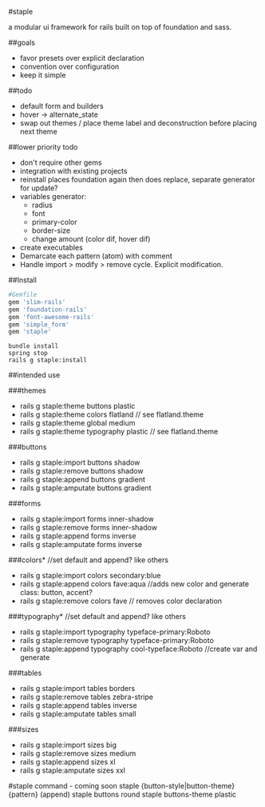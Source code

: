#staple

a modular ui framework for rails built on top of foundation and sass.

##goals

* favor presets over explicit declaration
* convention over configuration
* keep it simple

##todo

* default form and builders
* hover -> alternate_state
* swap out themes / place theme label and deconstruction before placing next theme

##lower priority todo
* don't require other gems
* integration with existing projects
* reinstall places foundation again then does replace, separate generator for update?
* variables generator:
	* radius
	* font
	* primary-color
	* border-size
	* change amount (color dif, hover dif)
* create executables
* Demarcate each pattern (atom) with comment
* Handle import > modify > remove cycle. Explicit modification.

##Install

```ruby
#Gemfile
gem 'slim-rails'
gem 'foundation-rails'
gem 'font-awesome-rails'
gem 'simple_form'
gem 'staple'
```

```command
bundle install
spring stop
rails g staple:install
```

##intended use

###themes
* rails g staple:theme buttons plastic
* rails g staple:theme colors flatland // see flatland.theme
* rails g staple:theme global medium
* rails g staple:theme typography plastic // see flatland.theme

###buttons
* rails g staple:import buttons shadow
* rails g staple:remove buttons shadow
* rails g staple:append buttons gradient
* rails g staple:amputate buttons gradient

###forms
* rails g staple:import forms inner-shadow
* rails g staple:remove forms inner-shadow
* rails g staple:append forms inverse
* rails g staple:amputate forms inverse

###colors* //set default and append? like others
* rails g staple:import colors secondary:blue
* rails g staple:append colors fave:aqua //adds new color and generate class: button, accent?
* rails g staple:remove colors fave // removes color declaration

###typography* //set default and append? like others
* rails g staple:import typography typeface-primary:Roboto
* rails g staple:remove typography typeface-primary:Roboto
* rails g staple:append typography cool-typeface:Roboto //create var and generate

###tables
* rails g staple:import tables borders
* rails g staple:remove tables zebra-stripe
* rails g staple:append tables inverse
* rails g staple:amputate tables small

###sizes
* rails g staple:import sizes big
* rails g staple:remove sizes medium
* rails g staple:append sizes xl
* rails g staple:amputate sizes xxl

#staple command - coming soon
staple {button-style|button-theme} {pattern} (append)
staple buttons round
staple buttons-theme plastic